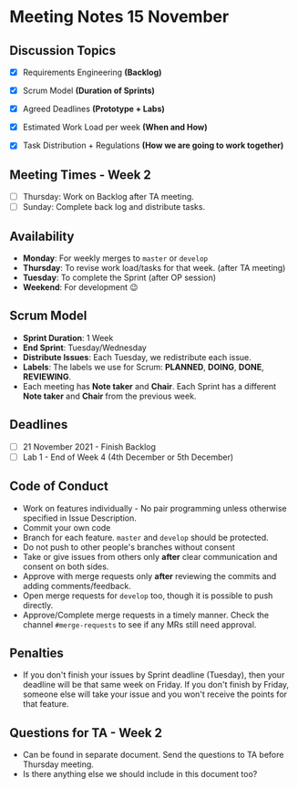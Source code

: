 # Meeting Notes 15 November 

## Discussion Topics 
- [x] Requirements Engineering **(Backlog)**
- [x] Scrum Model **(Duration of Sprints)**
- [x] Agreed Deadlines **(Prototype + Labs)**
- [x] Estimated Work Load per week **(When and How)**
- [x] Task Distribution + Regulations **(How we are going to work together)**


## Meeting Times - Week 2 
- [ ] Thursday: Work on Backlog after TA meeting. 
- [ ] Sunday: Complete back log and distribute tasks. 

## Availability 
- **Monday**: For weekly merges to `master` or `develop`
- **Thursday**: To revise work load/tasks for that week. (after TA meeting)
- **Tuesday**: To complete the Sprint (after OP session)
- **Weekend**: For development :wink: 

## Scrum Model
- **Sprint Duration**: 1 Week 
- **End Sprint**: Tuesday/Wednesday 
- **Distribute Issues**: Each Tuesday, we redistribute each issue. 
- **Labels**: The labels we use for Scrum: **PLANNED**, **DOING**, **DONE**, **REVIEWING**. 
- Each meeting has **Note taker** and **Chair**. Each Sprint has a different **Note taker** and **Chair** from the previous week. 

## Deadlines 
- [ ] 21 November 2021 - Finish Backlog 
- [ ] Lab 1 - End of Week 4 (4th December or 5th December)

## Code of Conduct 
- Work on features individually - No pair programming unless otherwise specified in Issue Description. 
- Commit your own code
- Branch for each feature. `master` and `develop` should be protected. 
- Do not push to other people's branches without consent 
- Take or give issues from others only **after** clear communication and consent on both sides. 
- Approve with merge requests only **after** reviewing the commits and adding comments/feedback. 
- Open merge requests for `develop` too, though it is possible to push directly. 
- Approve/Complete merge requests in a timely manner. Check the channel `#merge-requests` to see if any MRs still need approval. 

## Penalties 
- If you don't finish your issues by Sprint deadline (Tuesday), then your deadline will be that same week on Friday. If you don't finish by Friday, someone else will take your issue and you won't receive the points for that feature. 

## Questions for TA - Week 2 
- Can be found in separate document. Send the questions to TA before Thursday meeting. 
- Is there anything else we should include in this document too? 
